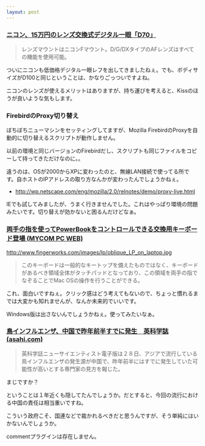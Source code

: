 ```yaml
---
layout: post
---
```

<h3><a href="http://pc.watch.impress.co.jp/docs/2004/0128/nikon1.htm">ニコン、15万円のレンズ交換式デジタル一眼「D70」</a></h3>
<blockquote><p>レンズマウントはニコンFマウント。D/G/DXタイプのAFレンズはすべての機能を使用可能。</p>
</blockquote>
<p>ついにニコンも低価格デジタル一眼レフを出してきましたねぇ。でも、ボディサイズがD100と同じということは、かなりごっついですよね。</p>
<p>ニコンのレンズが使えるメリットはありますが、持ち運びを考えると、Kissのほうが良いような気もします。</p>
<h3>FirebirdのProxy切り替え</h3>
<p>ぼちぼちニューマシンをセッティングしてますが、Mozilla FirebirdのProxyを自動的に切り替えるスクリプトが動作しません。</p>
<p>以前の環境と同じバージョンのFirebirdだし、スクリプトも同じファイルをコピーして持ってきただけなのに。。</p>
<p>違うのは、OSが2000からXPに変わったのと、無線LAN接続で使ってる所です。自ホストのIPアドレスの取り方なんかが変わったんでしょうかねぇ。</p>
<ul>
<li><a href="http://wp.netscape.com/eng/mozilla/2.0/relnotes/demo/proxy-live.html">http://wp.netscape.com/eng/mozilla/2.0/relnotes/demo/proxy-live.html</a></li>
</ul>
<p>IEでも試してみましたが、うまく行きませんでした。これはやっぱり環境の問題みたいです。切り替えが効かないと困るんだけどなぁ。</p>
<h3><a href="http://pcweb.mycom.co.jp/news/2004/01/28/010.html">両手の指を使ってPowerBookをコントロールできる交換用キーボード登場 (MYCOM PC WEB)</a></h3>
<p><a href="http://www.fingerworks.com/images/lp/oblique_LP_on_laptop.jpg">http://www.fingerworks.com/images/lp/oblique_LP_on_laptop.jpg</a><blockquote><p>このキーボードは一般的なキートップを備えたものではなく、キーボードがあるべき領域全体がタッチパッドとなっており、この領域を両手の指でなぞることでMac OSの操作を行うことができる。</p>
</blockquote>
これ、面白いですねぇ。クリック感はどう考えてもないので、ちょっと慣れるまでは大変かも知れませんが、なんか未来的でいいです。</p>
<p>Windows版は出さないんでしょうかねぇ。使ってみたいなぁ。</p>
<h3><a href="http://www.asahi.com/science/update/0129/003.html?2004">鳥インフルエンザ、中国で昨年前半すでに発生　英科学誌(asahi.com)</a></h3>
<blockquote><p>英科学誌ニューサイエンティスト電子版は２８日、アジアで流行している鳥インフルエンザの発生源が中国で、昨年前半にはすでに発生していた可能性が高いとする専門家の見方を報じた。</p>
</blockquote>
<p>まじですか？</p>
<p>ということは１年近くも隠してたんでしょうか。だとすると、今回の流行における中国の責任は相当重いですね。</p>
<p>こういう政府こそ、国連などで裁かれるべきだと思うんですが、そう単純にはいかないんでしょうか。</p>
<p><span class="error">commentプラグインは存在しません。</span> </p>
